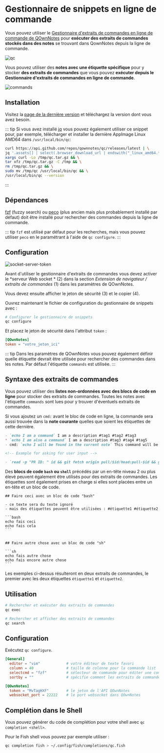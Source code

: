 # Gestionnaire de snippets en ligne de commande

Vous pouvez utiliser le [Gestionnaire d'extraits de commandes en ligne de commande de QOwnNotes](https://github.com/qownnotes/qc) pour **exécuter des extraits de commandes stockés dans des notes** se trouvant dans QownNotes depuis la ligne de commande.

![qc](/img/qc.png)

Vous pouvez utiliser des **notes avec une étiquette spécifique** pour y stocker **des extraits de commandes** que vous pouvez **exécuter depuis le Gestionnaire d'extraits de commandes en ligne de commande**.

![commands](/img/commands.png)

## Installation

Visitez la [page de la dernière version](https://github.com/qownnotes/qc/releases/latest) et téléchargez la version dont vous avez besoin.

::: tip
Si vous avez installé [jq](https://stedolan.github.io/jq) vous pouvez également utiliser ce snippet pour, par exemple, télécharger et installer la dernière AppImage Linux AMD64 dans `/usr/local/bin/qc`:

```bash
curl https://api.github.com/repos/qownnotes/qc/releases/latest | \
jq '.assets[] | select(.browser_download_url | endswith("_linux_amd64.tar.gz")) | .browser_download_url' | \
xargs curl -Lo /tmp/qc.tar.gz && \
tar xfz /tmp/qc.tar.gz -C /tmp && \
rm /tmp/qc.tar.gz && \
sudo mv /tmp/qc /usr/local/bin/qc && \
/usr/local/bin/qc --version
```
:::

## Dépendances

[fzf](https://github.com/junegunn/fzf) (fuzzy search) ou [peco](https://github.com/peco/peco) (plus ancien mais plus probablement installé par défaut) doit être installé pour rechercher des commandes depuis la ligne de commande.

::: tip
`fzf` est utilisé par défaut pour les recherches, mais vous pouvez utiliser `peco` en le paramétrant à l'aide de `qc configure`.
:::

## Configuration

![socket-server-token](/img/socket-server-token.png)

Avant d'utiliser le gestionnaire d'extraits de commandes vous devez activer le *serveur Web socket * (2) dans la section *Extension de navigateur / extraits de commandes* (1) dans les paramètres de QOwnNotes.

Vous devez ensuite afficher le jeton de sécurité (3) et le copier (4).

Ouvrez maintenant le fichier de configuration du gestionnaire de snippets avec :

```bash
# Configurer le gestionnaire de snippets
qc configure
```

Et placez le jeton de sécurité dans l'attribut `token` :

```toml
[QOwnNotes]
token = "votre_jeton_ici"
```

::: tip
Dans les paramètres de QOwnNotes vous pouvez également définir quelle étiquette devrait être utilisée pour rechercher des commandes dans les notes. Par défaut l'étiquette `commands` est utilisée.
:::

## Syntaxe des extraits de commandes

Vous pouvez utiliser des **listes non-ordonnées avec des blocs de code en ligne** pour stocker des extraits de commandes. Toutes les notes avec l'étiquette `commands` sont lues pour y trouver d'éventuels extraits de commandes.

Si vous ajoutez un `cmd:` avant le bloc de code en ligne, la commande sera aussi trouvée dans la **note courante** quelles que soient les étiquettes de cette dernière.

```markdown
- `echo I am a command` I am a description #tag1 #tag2 #tag3
* `echo I am also a command` I am a description #tag3 #tag4 #tag5
- cmd: `echo I will be found in the current note` This command will be found in the current note regardless of note tags

<!-- Example for asking for user input -->

- `read -p "PR ID: " id && git fetch origin pull/$id/head:pull-$id && git checkout pull-$id` Ask for pull request ID and checkout pull request
```

Des **blocs de code `bash` ou `shell`** précédés par un en-tête niveau 2 ou plus élevé peuvent également être utilisés pour des extraits de commandes. Les étiquettes sont également prises en charge si elles sont placées entre un en-tête et un bloc de code.

    ## Faire ceci avec un bloc de code "bash"

    - ce texte sera du texte ignoré
    - mais des étiquettes peuvent être utilisées : #étiquette1 #étiquette2

    ```bash
    echo fais ceci
    echo fais cela
    ```


    ## Faire autre chose avec un bloc de code "sh"

    ```sh
    echo fais autre chose
    echo fais encore autre chose
    ```

Les exemples ci-dessus résulteront en deux extraits de commandes, le premier avec les deux étiquettes `étiquette1` et `étiquette2`.

## Utilisation

```bash
# Rechercher et exécuter des extraits de commandes
qc exec
```

```bash
# Rechercher et afficher des extraits de commandes
qc search
```

## Configuration

Exécutez `qc configure`.

```toml
[General]
  editor = "vim"            # votre éditeur de texte favori
  column = 40               # taille de colonne pour la commande list
  selectcmd = "fzf"         # sélecteur de commande pour éditer une commande (fzf ou peco)
  sortby = ""               # spécifie comment les extraits de commandes sont triés (recency (par défaut), -recency, description, -description, command, -command, output, -output)

[QOwnNotes]
  token = "MvTagHXF"        # le jeton de l'API QOwnNotes
  websocket_port = 22222    # le port websocket dans QOwnNotes
```

## Complétion dans le Shell

Vous pouvez générer du code de complétion pour votre shell avec `qc completion <shell>`.

Pour le Fish shell vous pouvez par exemple utiliser :

```bash
qc completion fish > ~/.config/fish/completions/qc.fish
```
